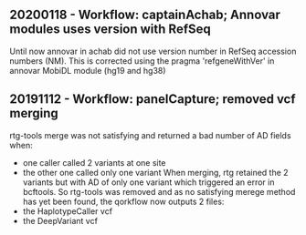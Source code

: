 ## 20200118 - Workflow: captainAchab; Annovar modules uses version with RefSeq
Until now annovar in achab did not use version number in RefSeq accession numbers (NM).
This is corrected using the pragma 'refgeneWithVer' in annovar MobiDL module (hg19 and hg38)

## 20191112 - Workflow: panelCapture; removed vcf merging
rtg-tools merge was not satisfying and returned a bad number of AD fields when:
- one caller called 2 variants at one site
- the other one called only one variant
When merging, rtg retained the 2 variants but with AD of only one variant which triggered an error in bcftools.
So rtg-tools was removed and as no satisfying merege method has yet been found, the qorkflow now outputs 2 files:
- the HaplotypeCaller vcf
- the DeepVariant vcf
